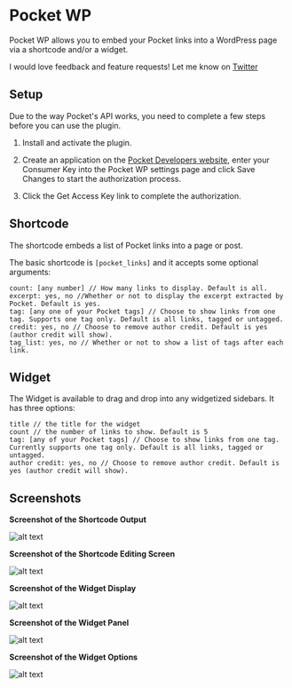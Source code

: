 Pocket WP
===

Pocket WP allows you to embed your Pocket links into a WordPress page via a shortcode and/or a widget.

I would love feedback and feature requests! Let me know on [Twitter](https://twitter.com/ciaransm)

## Setup
Due to the way Pocket's API works, you need to complete a few steps before you can use the plugin.

1. Install and activate the plugin.

2. Create an application on the [Pocket Developers website](http://getpocket.com/developer/apps/new), enter your Consumer Key into the Pocket WP settings page and click Save Changes to start the authorization process.

3. Click the Get Access Key link to complete the authorization.

## Shortcode

The shortcode embeds a list of Pocket links into a page or post.

The basic shortcode is `[pocket_links]` and it accepts some optional arguments:
```
count: [any number] // How many links to display. Default is all.
excerpt: yes, no //Whether or not to display the excerpt extracted by Pocket. Default is yes.
tag: [any one of your Pocket tags] // Choose to show links from one tag. Supports one tag only. Default is all links, tagged or untagged.
credit: yes, no // Choose to remove author credit. Default is yes (author credit will show).
tag_list: yes, no // Whether or not to show a list of tags after each link.
```

## Widget

The Widget is available to drag and drop into any widgetized sidebars. It has three options:

```
title // the title for the widget
count // the number of links to show. Default is 5
tag: [any of your Pocket tags] // Choose to show links from one tag. Currently supports one tag only. Default is all links, tagged or untagged.
author credit: yes, no // Choose to remove author credit. Default is yes (author credit will show).
```

## Screenshots

**Screenshot of the Shortcode Output**

![alt text](https://raw.githubusercontent.com/ciaranmahoney/Pocket-WP/master/screenshots/shortcode-display.png)

**Screenshot of the Shortcode Editing Screen**

![alt text](https://raw.githubusercontent.com/ciaranmahoney/Pocket-WP/master/screenshots/shortcode-page.png)

**Screenshot of the Widget Display**

![alt text](https://raw.githubusercontent.com/ciaranmahoney/Pocket-WP/master/screenshots/widget-display.png)

**Screenshot of the Widget Panel**

![alt text](https://raw.githubusercontent.com/ciaranmahoney/Pocket-WP/master/screenshots/widget-label.png)

**Screenshot of the Widget Options**

![alt text](https://raw.githubusercontent.com/ciaranmahoney/Pocket-WP/master/screenshots/widget-options.png)

